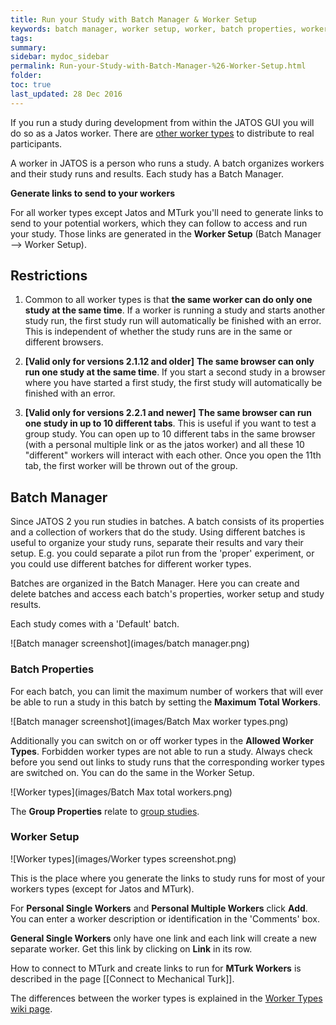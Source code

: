 ```yaml
---
title: Run your Study with Batch Manager & Worker Setup
keywords: batch manager, worker setup, worker, batch properties, worker setup, group properties
tags:
summary:
sidebar: mydoc_sidebar
permalink: Run-your-Study-with-Batch-Manager-%26-Worker-Setup.html
folder:
toc: true
last_updated: 28 Dec 2016
---
```


If you run a study during development from within the JATOS GUI you will do so as a Jatos worker. There are [other worker types](Worker-Types) to distribute to real participants.

A worker in JATOS is a person who runs a study. A batch organizes workers and their study runs and results. Each study has a Batch Manager.

**Generate links to send to your workers**

For all worker types except Jatos and MTurk you'll need to generate links to send to your potential workers, which they can follow to access and run your study. Those links are generated in the **Worker Setup** (Batch Manager --> Worker Setup).

## Restrictions

1. Common to all worker types is that **the same worker can do only one study at the same time**. If a worker is running a study and starts another study run, the first study run will automatically be finished with an error. This is independent of whether the study runs are in the same or different browsers.

1. **[Valid only for versions 2.1.12 and older]**
**The same browser can only run one study at the same time**. If you start a second study in a browser where you have started a first study, the first study will automatically be finished with an error.

1. **[Valid only for versions 2.2.1 and newer]**
**The same browser can run one study in up to 10 different tabs**. This is useful if you want to test a group study. You can open up to 10 different tabs in the same browser (with a personal multiple link or as the jatos worker) and all these 10 "different" workers will interact with each other. Once you open the 11th tab, the first worker will be thrown out of the group. 

## Batch Manager

Since JATOS 2 you run studies in batches. A batch consists of its properties and a collection of workers that do the study. Using different batches is useful to organize your study runs, separate their results and vary their setup. E.g. you could separate a pilot run from the 'proper' experiment, or you could use different batches for different worker types.

Batches are organized in the Batch Manager. Here you can create and delete batches and access each batch's properties, worker setup and study results.

Each study comes with a 'Default' batch.

![Batch manager screenshot](images/batch manager.png)

### Batch Properties

For each batch, you can limit the maximum number of workers that will ever be able to run a study in this batch by setting the **Maximum Total Workers**.

![Batch manager screenshot](images/Batch Max worker types.png)

Additionally you can switch on or off worker types in the **Allowed Worker Types**. Forbidden worker types are not able to run a study. Always check before you send out links to study runs that the corresponding worker types are switched on. You can do the same in the Worker Setup.

![Worker types](images/Batch Max total workers.png)

The **Group Properties** relate to [group studies](Run-Group-Studies).

### Worker Setup

![Worker types](images/Worker types screenshot.png)

This is the place where you generate the links to study runs for most of your workers types (except for Jatos and MTurk). 

For **Personal Single Workers** and **Personal Multiple Workers** click **Add**. You can enter a worker description or identification in the 'Comments' box.

**General Single Workers** only have one link and each link will create a new separate worker. Get this link by clicking on **Link** in its row.

How to connect to MTurk and create links to run for **MTurk Workers** is described in the page [[Connect to Mechanical Turk]].

The differences between the worker types is explained in the [Worker Types wiki page](Worker-Types).
